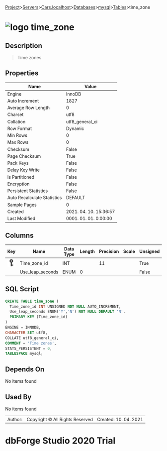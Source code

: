 [Project](../../../../../startpage.md)>[Servers](../../../../Servers.md)>[Cars.localhost](../../../Cars.localhost.md)>[Databases](../../Databases.md)>[mysql](../mysql.md)>[Tables](Tables.md)>time_zone


# ![logo](../../../../../Images/table64.svg) time_zone

## <a name="#Description"></a>Description
> Time zones
## <a name="#Properties"></a>Properties
|Name|Value|
|---|---|
|Engine|InnoDB|
|Auto Increment|1827|
|Average Row Length|0|
|Charset|utf8|
|Collation|utf8_general_ci|
|Row Format|Dynamic|
|Min Rows|0|
|Max Rows|0|
|Checksum|False|
|Page Checksum|True|
|Pack Keys|False|
|Delay Key Write|False|
|Is Partitioned|False|
|Encryption|False|
|Persistent Statistics|False|
|Auto Recalculate Statistics|DEFAULT|
|Sample Pages|0|
|Created|2021. 04. 10. 15:36:57|
|Last Modified|0001. 01. 01. 0:00:00|


## <a name="#Columns"></a>Columns
|Key|Name|Data Type|Length|Precision|Scale|Unsigned|Zerofill|Binary|Not Null|Auto Increment|Default|Virtual|Description|
|:---:|---|---|---|---|---|---|---|---|---|---|---|---|---|
|[![Primary Key ](../../../../../Images/primarykey.svg)](#Indexes)|Time_zone_id|INT||11||True|False|False|True|True||False||
||Use_leap_seconds|ENUM|0|||False|False|False|True|False|'N'|False||

## <a name="#SqlScript"></a>SQL Script
```SQL
CREATE TABLE time_zone (
  Time_zone_id INT UNSIGNED NOT NULL AUTO_INCREMENT,
  Use_leap_seconds ENUM('Y','N') NOT NULL DEFAULT 'N',
  PRIMARY KEY (Time_zone_id)
)
ENGINE = INNODB,
CHARACTER SET utf8,
COLLATE utf8_general_ci,
COMMENT = 'Time zones',
STATS_PERSISTENT = 0,
TABLESPACE mysql;
```

## <a name="#DependsOn"></a>Depends On
No items found

## <a name="#UsedBy"></a>Used By
No items found

||||
|---|---|---|
|Author: |Copyright © All Rights Reserved|Created: 10. 04. 2021|
# dbForge Studio 2020 Trial